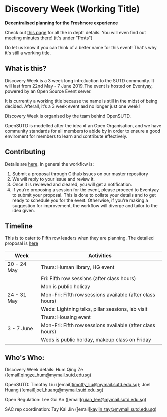 # Discovery Week (Working Title)
**Decentralised planning for the Freshmore experience**

Check out [this page](https://open.sutd.dev/discovery-week-working-title/) for all the in depth details. You will even find out meeting minutes there! (it's under "Posts")

Do let us know if you can think of a better name for this event! That's why it's still a working title.

## What is this?
Discovery Week is a 3 week long introduction to the SUTD community. It will last from 22nd May - 7 June 2019. The event is hosted on Eventyay, powered by an Open Source Event server.

It is currently a working title because the name is still in the midst of being decided. Afterall, it’s a 3 week event and no longer just one week!

Discovery Week is organised by the team behind OpenSUTD.

OpenSUTD is modelled after the idea of an Open Organisation, and we have community standards for all members to abide by in order to ensure a good enviroment for members to learn and contribute effectively.

## Contributing
Details are [here](https://open.sutd.dev/discovery-week-working-title/contributing/).
In general the workflow is:
1. Submit a proposal through Github Issues on our master repository
2. We will reply to your issue and review it.
3. Once it is reviewed and cleared, you will get a notification.
4. If you’re proposing a session for the event, please proceed to Eventyay to submit your proposal. This is done to collate your details and to get ready to schedule you for the event. Otherwise, if you’re making a suggestion for improvement, the workflow will diverge and tailor to the idea given.


## Timeline
This is to cater to Fifth row leaders when they are planning. The detailed proposal is [here](https://open.sutd.dev/discovery-week-working-title/proposal_details/)

|Week|Activities|
|--|--|
|20 - 24 May|Thurs: Human library, HG event|
||Fri: Fifth row sessions (after class hours)|
||Mon is public holiday|
|24 - 31 May|Mon-Fri: Fifth row sessions available (after class hours)|
||Weds: Lightning talks, pillar sessions, lab visit|
||Thurs: Housing event|
|3 - 7 June|Mon-Fri: Fifth row sessions available (after class hours)|
||Weds is public holiday, makeup class on Friday|


## Who's Who:

Discovery Week details: Hum Qing Ze ([email]<qingze_hum@mymail.sutd.edu.sg>)

OpenSUTD: Timothy Liu ([email]<timothy_liu@mymail.sutd.edu.sg>); Joel Huang ([email]<joel_huang@mymail.sutd.edu.sg>)

Open Regulation: Lee Gui An ([email]<guian_lee@mymail.sutd.edu.sg>)

SAC rep coordination: Tay Kai Jin ([email]<kayjin_tay@mymail.sutd.edu.sg>)
